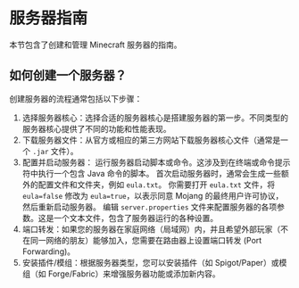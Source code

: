 # 服务器指南

本节包含了创建和管理 Minecraft 服务器的指南。

## 如何创建一个服务器？

创建服务器的流程通常包括以下步骤：

1. 选择服务器核心：选择合适的服务器核心是搭建服务器的第一步。不同类型的服务器核心提供了不同的功能和性能表现。
2. 下载服务器文件：从官方或相应的第三方网站下载服务器核心文件（通常是一个 `.jar` 文件）。
3. 配置并启动服务器：
    运行服务器启动脚本或命令。这涉及到在终端或命令提示符中执行一个包含 Java 命令的脚本。
    首次启动服务器时，通常会生成一些额外的配置文件和文件夹，例如 `eula.txt`。
    你需要打开 `eula.txt` 文件，将 `eula=false` 修改为 `eula=true`，以表示同意 Mojang 的最终用户许可协议，然后重新启动服务器。
    编辑 `server.properties` 文件来配置服务器的各项参数。这是一个文本文件，包含了服务器运行的各种设置。
4. 端口转发：如果您的服务器在家庭网络（局域网）内，并且希望外部玩家（不在同一网络的朋友）能够加入，您需要在路由器上设置端口转发 (Port Forwarding)。
5. 安装插件/模组：根据服务器类型，您可以安装插件（如 Spigot/Paper）或模组（如 Forge/Fabric）来增强服务器功能或添加新内容。
